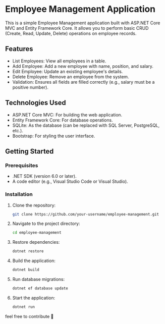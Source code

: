 # Employee Management Application

This is a simple Employee Management application built with ASP.NET Core MVC and Entity Framework Core. It allows you to perform basic CRUD (Create, Read, Update, Delete) operations on employee records.

## Features

- List Employees: View all employees in a table.
- Add Employee: Add a new employee with name, position, and salary.
- Edit Employee: Update an existing employee's details.
- Delete Employee: Remove an employee from the system.
- Validation: Ensures all fields are filled correctly (e.g., salary must be a positive number).

## Technologies Used

- ASP.NET Core MVC: For building the web application.
- Entity Framework Core: For database operations.
- SQLite: As the database (can be replaced with SQL Server, PostgreSQL, etc.).
- Bootstrap: For styling the user interface.

## Getting Started

### Prerequisites

- .NET SDK (version 6.0 or later).
- A code editor (e.g., Visual Studio Code or Visual Studio).

### Installation

1. Clone the repository:
   ```bash
   git clone https://github.com/your-username/employee-management.git

2. Navigate to the project directory:
    ```bash
    cd employee-management

3. Restore dependencies:
    ```bash
    dotnet restore

4. Build the application:
      ```bash
      dotnet build

5. Run database migrations:
    ```bash
    dotnet ef database update

6. Start the application:
      ```bash
      dotnet run

feel free to contribute 🚀
